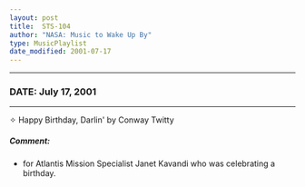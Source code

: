 ```yaml
---
layout: post
title:  STS-104
author: "NASA: Music to Wake Up By"
type: MusicPlaylist
date_modified: 2001-07-17
---
```


----
### DATE: July 17, 2001
----
✧ Happy Birthday, Darlin' by Conway Twitty

##### Comment:
* for Atlantis Mission Specialist Janet Kavandi who was celebrating a birthday.
